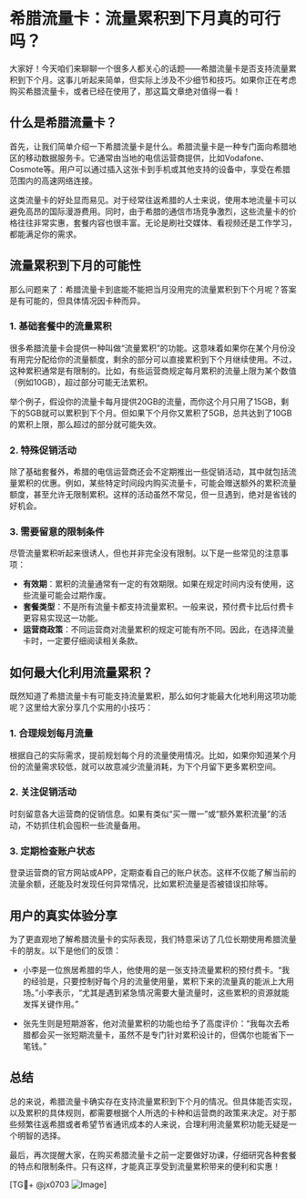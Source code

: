 # 希腊流量卡：流量累积到下月真的可行吗？

大家好！今天咱们来聊聊一个很多人都关心的话题——希腊流量卡是否支持流量累积到下个月。这事儿听起来简单，但实际上涉及不少细节和技巧。如果你正在考虑购买希腊流量卡，或者已经在使用了，那这篇文章绝对值得一看！

## 什么是希腊流量卡？

首先，让我们简单介绍一下希腊流量卡是什么。希腊流量卡是一种专门面向希腊地区的移动数据服务卡。它通常由当地的电信运营商提供，比如Vodafone、Cosmote等。用户可以通过插入这张卡到手机或其他支持的设备中，享受在希腊范围内的高速网络连接。

这类流量卡的好处显而易见。对于经常往返希腊的人士来说，使用本地流量卡可以避免高昂的国际漫游费用。同时，由于希腊的通信市场竞争激烈，这些流量卡的价格往往非常实惠，套餐内容也很丰富。无论是刷社交媒体、看视频还是工作学习，都能满足你的需求。

## 流量累积到下月的可能性

那么问题来了：希腊流量卡到底能不能把当月没用完的流量累积到下个月呢？答案是有可能的，但具体情况因卡种而异。

### 1. **基础套餐中的流量累积**
很多希腊流量卡会提供一种叫做“流量累积”的功能。这意味着如果你在某个月份没有用完分配给你的流量额度，剩余的部分可以直接累积到下个月继续使用。不过，这种累积通常是有限制的。比如，有些运营商规定每月累积的流量上限为某个数值（例如10GB），超过部分可能无法累积。

举个例子，假设你的流量卡每月提供20GB的流量，而你这个月只用了15GB，剩下的5GB就可以累积到下个月。但如果下个月你又累积了5GB，总共达到了10GB的累积上限，那么超过的部分就可能失效。

### 2. **特殊促销活动**
除了基础套餐外，希腊的电信运营商还会不定期推出一些促销活动，其中就包括流量累积的优惠。例如，某些特定时间段内购买流量卡，可能会赠送额外的累积流量额度，甚至允许无限制累积。这样的活动虽然不常见，但一旦遇到，绝对是省钱的好机会。

### 3. **需要留意的限制条件**
尽管流量累积听起来很诱人，但也并非完全没有限制。以下是一些常见的注意事项：

- **有效期**：累积的流量通常有一定的有效期限。如果在规定时间内没有使用，这些流量可能会过期作废。
- **套餐类型**：不是所有流量卡都支持流量累积。一般来说，预付费卡比后付费卡更容易实现这一功能。
- **运营商政策**：不同运营商对流量累积的规定可能有所不同。因此，在选择流量卡时，一定要仔细阅读相关条款。

## 如何最大化利用流量累积？

既然知道了希腊流量卡有可能支持流量累积，那么如何才能最大化地利用这项功能呢？这里给大家分享几个实用的小技巧：

### 1. **合理规划每月流量**
根据自己的实际需求，提前规划每个月的流量使用情况。比如，如果你知道某个月份的流量需求较低，就可以故意减少流量消耗，为下个月留下更多累积空间。

### 2. **关注促销活动**
时刻留意各大运营商的促销信息。如果有类似“买一赠一”或“额外累积流量”的活动，不妨抓住机会囤积一些流量备用。

### 3. **定期检查账户状态**
登录运营商的官方网站或APP，定期查看自己的账户状态。这样不仅能了解当前的流量余额，还能及时发现任何异常情况，比如累积流量是否被错误扣除等。

## 用户的真实体验分享

为了更直观地了解希腊流量卡的实际表现，我们特意采访了几位长期使用希腊流量卡的朋友。以下是他们的反馈：

- 小李是一位旅居希腊的华人，他使用的是一张支持流量累积的预付费卡。“我的经验是，只要控制好每个月的流量使用量，累积下来的流量真的能派上大用场。”小李表示，“尤其是遇到紧急情况需要大量流量时，这些累积的资源就能发挥关键作用。”

- 张先生则是短期游客，他对流量累积的功能也给予了高度评价：“我每次去希腊都会买一张短期流量卡，虽然不是专门针对累积设计的，但偶尔也能省下一笔钱。”

## 总结

总的来说，希腊流量卡确实存在支持流量累积到下个月的情况。但具体能否实现，以及累积的具体规则，都需要根据个人所选的卡种和运营商的政策来决定。对于那些频繁往返希腊或者希望节省通讯成本的人来说，合理利用流量累积功能无疑是一个明智的选择。

最后，再次提醒大家，在购买希腊流量卡之前一定要做好功课，仔细研究各种套餐的特点和限制条件。只有这样，才能真正享受到流量累积带来的便利和实惠！

[TG💪+ @jx0703 ![Image](https://github.com/user-attachments/assets/dbca1d08-cadb-493c-b0ec-ad6f7a83f270)]